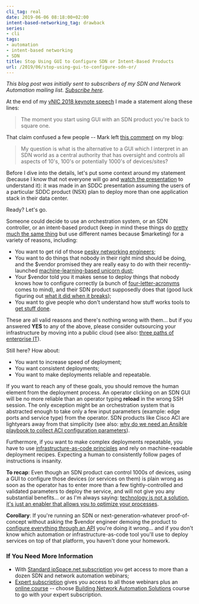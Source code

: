 ```yaml
---
cli_tag: real
date: 2019-06-06 08:18:00+02:00
intent-based-networking_tag: drawback
series:
- cli
tags:
- automation
- intent-based networking
- SDN
title: Stop Using GUI to Configure SDN or Intent-Based Products
url: /2019/06/stop-using-gui-to-configure-sdn-or/
---
```

*This blog post was initially sent to subscribers of my SDN and Network Automation mailing list. *[*Subscribe here*](http://www.ipspace.net/Subscribe/Five_SDN_Tips)*.*

At the end of my [vNIC 2018 keynote speech](/2018/10/making-sense-of-software-defined-world/) I made a statement along these lines:

> The moment you start using GUI with an SDN product you're back to square one.

That claim confused a few people -- Mark left [this comment](/2018/10/making-sense-of-software-defined-world/#c8729491570071533210) on my blog:
<!--more-->
> My question is what is the alternative to a GUI which I interpret in an SDN world as a central authority that has oversight and controls all aspects of 10's, 100's or potentially 1000's of devices/sites?

Before I dive into the details, let's put some context around my statement (because I know that not everyone will go and [watch the presentation](https://my.ipspace.net/bin/list?id=SDDC101#vNIC2018) to understand it): it was made in an SDDC presentation assuming the users of a particular SDDC product (NSX) plan to deploy more than one application stack in their data center.

Ready? Let's go.

Someone could decide to use an orchestration system, or an SDN controller, or an intent-based product (keep in mind these things do [pretty much the same thing](/2017/09/intent-based-hype/) but use different names because \$marketing) for a variety of reasons, including:

-   You want to get rid of those [pesky networking engineers](/2016/07/why-is-every-sdn-vendor-bashing/);
-   You want to do things that nobody in their right mind should be doing, and the \$vendor promised they are really easy to do with their recently-launched [machine-learning-based unicorn dust](/2018/10/worth-watching-machine-learning-in/);
-   Your \$vendor told you it makes sense to deploy things that nobody knows how to configure correctly (a bunch of [four-letter-acronyms](/2017/09/why-is-cisco-pushing-lisp-in-enterprise/) comes to mind), and their SDN product supposedly does that (good luck figuring out [what it did when it breaks](/2018/02/how-self-sufficient-do-you-want-to-be/));
-   You want to give people who don't understand how stuff works tools to [get stuff done](/2018/02/single-image-systems-or-automated/).

These are all valid reasons and there's nothing wrong with them... but if you answered **YES** to any of the above, please consider outsourcing your infrastructure by moving into a public cloud (see also: [three paths of enterprise IT](/2017/11/the-three-paths-of-enterprise-it/)).

Still here? How about:

-   You want to increase speed of deployment;
-   You want consistent deployments;
-   You want to make deployments reliable and repeatable.

If you want to reach any of these goals, you should remove the human element from the deployment process. An operator clicking on an SDN GUI will be no more reliable than an operator typing **reload** in the wrong SSH session. The only exception might be an orchestration system that is abstracted enough to take only a few input parameters (example: edge ports and service type) from the operator. SDN products like Cisco ACI are lightyears away from that simplicity (see also: [why do we need an Ansible playbook to collect ACI configuration parameters](/2018/06/automation-win-document-cisco-aci/)).

Furthermore, if you want to make complex deployments repeatable, you have to use [infrastructure-as-code principles](https://my.ipspace.net/bin/list?id=NetAutSol&module=7) and rely on machine-readable deployment recipes. Expecting a human to consistently follow pages of instructions is insanity.

**To recap**: Even though an SDN product can control 1000s of devices, using a GUI to configure those devices (or services on them) is plain wrong as soon as the operator has to enter more than a few tightly-controlled and validated parameters to deploy the service, and will not give you any substantial benefits... or as I'm always saying: [technology is not a solution, it's just an enabler that allows you to optimize your processes](/2017/10/are-you-solving-right-problem/).

**Corollary**: If you're running an SDN or next-generation-whatever proof-of-concept without asking the \$vendor engineer demoing the product to [configure everything through an API](/2018/02/anti-automation-from-antimatter-universe/) you're doing it wrong... and if you don't know which automation or infrastructure-as-code tool you'll use to deploy services on top of that platform, you haven't done your homework.

### If You Need More Information

-   With [Standard ipSpace.net subscription](https://www.ipspace.net/Subscription/Individual) you get access to more than a dozen SDN and network automation webinars;
-   [Expert subscription](https://www.ipspace.net/Subscription/Individual) gives you access to all those webinars plus an [online course](https://www.ipspace.net/Courses) -- choose [Building Network Automation Solutions](https://www.ipspace.net/Building_Network_Automation_Solutions) course to go with your expert subscription.
